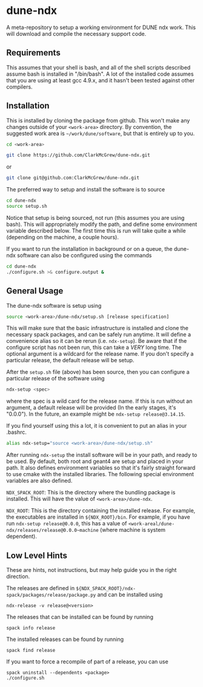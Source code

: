 # dune-ndx

A meta-repository to setup a working environment for DUNE ndx work.  This
will download and compile the necessary support code.

## Requirements

This assumes that your shell is bash, and all of the shell scripts
described assume bash is installed in "/bin/bash".  A lot of the installed
code assumes that you are using at least gcc 4.9.x, and it hasn't been
tested against other compilers.

## Installation

This is installed by cloning the package from github.  This won't make any
changes outside of your `<work-area>` directory.  By convention, the
suggested work area is `~/work/dune/software`, but that is entirely up to
you.

```bash
cd <work-area>
``` 

```bash
git clone https://github.com/ClarkMcGrew/dune-ndx.git
```
or
```bash
git clone git@github.com:ClarkMcGrew/dune-ndx.git
```

The preferred way to setup and install the software is to source

```bash
cd dune-ndx
source setup.sh
```

Notice that setup is being sourced, not run (this assumes you are using
bash).  This will appropriately modify the path, and define some
environment variable described below.  The first time this is run will take
quite a while (depending on the machine, a couple hours).

If you want to run the installation in background or on a queue, the
dune-ndx software can also be configured using the commands

```bash
cd dune-ndx
./configure.sh >& configure.output &
```

## General Usage

The dune-ndx software is setup using

```bash
source <work-area>/dune-ndx/setup.sh [release specification]
```

This will make sure that the basic infrastructure is installed and clone
the necessary spack packages, and can be safely run anytime.  It will
define a convenience alias so it can be rerun (i.e. `ndx-setup`).  Be aware
that if the configure script has not been run, this can take a *VERY* long
time.  The optional argument is a wildcard for the release name.  If you
don't specify a particular release, the default release will be setup.

After the `setup.sh` file (above) has been source, then you can configure a
particular release of the software using

```bash
ndx-setup <spec>
```

where the spec is a wild card for the release name.  If this is run without
an argument, a default release will be provided (In the early stages, it's
"0.0.0").  In the future, an example might be `ndx-setup release@3.14.15`.

If you find yourself using this a lot, it is convenient to put an alias in
your .bashrc.

```bash
alias ndx-setup="source <work-area>/dune-ndx/setup.sh"
```

After running `ndx-setup` the install software will be in your path, and
ready to be used.  By default, both root and geant4 are setup and placed in
your path.  It also defines environment variables so that it's fairly
straight forward to use cmake with the installed libraries.  The following
special environment variables are also defined.

`NDX_SPACK_ROOT`: This is the directory where the bundling package is
installed.  This will have the value of `<work-area>/dune-ndx`.

`NDX_ROOT`: This is the directory containing the installed release.  For
example, the executables are installed in `${NDX_ROOT}/bin`.  For example,
if you have run `ndx-setup release@0.0.0`, this has a value of
`<work-areal/dune-ndx/releases/release@0.0.0~machine` (where machine is
system dependent).
	   
## Low Level Hints

These are hints, not instructions, but may help guide you in the right
direction.

The releases are defined in
`${NDX_SPACK_ROOT}/ndx-spack/packages/release/package.py` and can be
installed using

```ndx-release -v release@<version>```

The releases that can be installed can be found by running

```
spack info release
```

The installed releases can be found by running

```
spack find release
```

If you want to force a recompile of part of a release, you can use

```
spack uninstall --dependents <package>
./configure.sh
```

